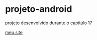 # projeto-android
 projeto desenvolvido durante o capitulo 17

<a href="https://matheus-coelhomonteiro.github.io/projeto-android/index.html">meu site</a>